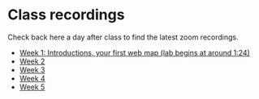 # Class recordings

Check back here a day after class to find the latest zoom recordings.

- [Week 1: Introductions, your first web map (lab begins at around 1:24)](https://ucla.zoom.us/rec/share/SnMxBfCy2ESb8COMpGl85kBzAD8-W-oF2f-SPXoRsaHdSnDCdpSsozUH6nb7f4Wq.useE-Lf540U22g_T?startTime=1648501817000 (Passcode: Mapping#1))
- [Week 2](https://ucla.zoom.us/rec/share/AawQqFwvRzL_-do_7UKYw-OL8hHUMnKPCZOeAbox4wXbyS44E9GRES1CisMAFa17._T4PndaZZZGXBXJX?startTime=1649113084000)
- [Week 3](https://ucla.zoom.us/rec/share/FPekN3GMIq6ihOGFC9K1YHLCqsQ_zx_rV4zRwipqS-4Xj0fE38BMOQqlVpQllFkB.yaRv4e6pmJaDn64W)
- [Week 4](https://ucla.zoom.us/rec/share/8Joq8hLGuw3NdTX3X-bHuw4KFnyus6rRYkLGGVGxjAG_PT8u5XrwDgsJsHYQNgaa.SypfRlvrTiqRPyUT)
- [Week 5](https://ucla.zoom.us/rec/share/6oW9FFAqYQFf50ehgkvnaRCCXx7fsJxYbU1pezVnntToEm5tZFr3WXpMJF3PkxX5.0BUbOHoWkC-Mk-W0?startTime=1650922606000)
